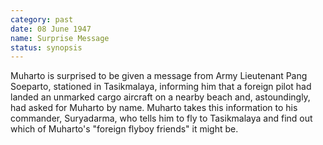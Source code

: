 ```yaml
---
category: past
date: 08 June 1947
name: Surprise Message
status: synopsis
---
```

Muharto is surprised to be given a
message from Army Lieutenant Pang Soeparto, stationed in Tasikmalaya,
informing him that a foreign pilot had landed an unmarked cargo aircraft
on a nearby beach and, astoundingly, had asked for Muharto by name.
Muharto takes this information to his commander, Suryadarma, who tells
him to fly to Tasikmalaya and find out which of Muharto's "foreign
flyboy friends" it might be.

